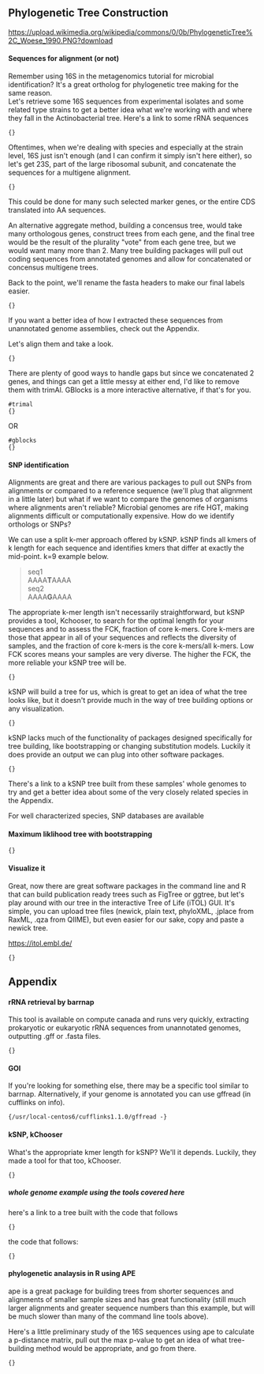 ## Phylogenetic Tree Construction

https://upload.wikimedia.org/wikipedia/commons/0/0b/PhylogeneticTree%2C_Woese_1990.PNG?download

#### Sequences for alignment (or not)

Remember using 16S in the metagenomics tutorial for microbial identification? It's a great ortholog for phylogenetic tree making for the same reason.  
Let's retrieve some 16S sequences from experimental isolates and some related type strains to get a better idea what we're working with and where they fall in the Actinobacterial tree. Here's a link to some rRNA sequences 

```
{}
```

Oftentimes, when we're dealing with species and especially at the strain level, 16S just isn't enough (and I can confirm it simply isn't here either), so let's get 23S, part of the large ribosomal subunit, and concatenate the sequences for a multigene alignment. 

```
{}
```
This could be done for many such selected marker genes, or the entire CDS translated into AA sequences. 

An alternative aggregate method, building a concensus tree, would take many orthologous genes, construct trees from each gene, and the final tree would be the result of the plurality "vote" from each gene tree, but we would want many more than 2. Many tree building packages will pull out coding sequences from annotated genomes and allow for concatenated or concensus multigene trees. 

Back to the point, we'll rename the fasta headers to make our final labels easier.

```
{}
```

If you want a better idea of how I extracted these sequences from unannotated genome assemblies, check out the Appendix.

Let's align them and take a look.  

```
{}
```

There are plenty of good ways to handle gaps but since we concatenated 2 genes, and things can get a little messy at either end, I'd like to remove them with trimAl. GBlocks is a more interactive alternative, if that's for you.

```
#trimal
{}
```
OR
```
#gblocks
{}
```

#### SNP identification

Alignments are great and there are various packages to pull out SNPs from alignments or compared to a reference sequence (we'll plug that alignment in a little later) but what if we want to compare the genomes of organisms where alignments aren't reliable? Microbial genomes are rife HGT, making alignments difficult or computationally expensive. How do we identify orthologs or SNPs?

We can use a split k-mer approach offered by kSNP. kSNP finds all kmers of k length for each sequence and identifies kmers that differ at exactly the mid-point. k=9 example below.

>seq1  
AAAA**T**AAAA  
>seq2  
AAAA**G**AAAA  

The appropriate k-mer length isn't necessarily straightforward, but kSNP provides a tool, Kchooser, to search for the optimal length for your sequences and to assess the FCK, fraction of core k-mers. Core k-mers are those that appear in all of your sequences and reflects the diversity of samples, and the fraction of core k-mers is the core k-mers/all k-mers. Low FCK scores means your samples are very diverse. The higher the FCK, the more reliable your kSNP tree will be.

```
{}
```

kSNP will build a tree for us, which is great to get an idea of what the tree looks like, but it doesn't provide much in the way of tree building options or any visualization.

```
{}
```

kSNP lacks much of the functionality of packages designed specifically for tree building, like bootstrapping or changing substitution models. Luckily it does provide an output we can plug into other software packages.

```  
{}
```

There's a link to a kSNP tree built from these samples' whole genomes to try and get a better idea about some of the very closely related species in the Appendix.

For well characterized species, SNP databases are available

#### Maximum liklihood tree with bootstrapping

```
{}
```


#### Visualize it

Great, now there are great software packages in the command line and R that can build publication ready trees such as FigTree or ggtree, but let's play around with our tree in the interactive Tree of Life (iTOL) GUI. It's simple, you can upload tree files (newick, plain text, phyloXML, .jplace from RaxML, .qza from QIIME), but even easier for our sake, copy and paste a newick tree.

https://itol.embl.de/

```
{}
```

## Appendix

#### rRNA retrieval by barrnap

This tool is available on compute canada and runs very quickly, extracting prokaryotic or eukaryotic rRNA sequences from unannotated genomes, outputting .gff or .fasta files.

```
{}
```

#### GOI

If you're looking for something else, there may be a specific tool similar to barrnap. Alternatively, if your genome is annotated you can use gffread (in cufflinks on info).

```
{/usr/local-centos6/cufflinks1.1.0/gffread -}
```

#### kSNP, kChooser

What's the appropriate kmer length for kSNP? We'll it depends. Luckily, they made a tool for that too, kChooser.

```
{}
```

##### whole genome example using the tools covered here

here's a link to a tree built with the code that follows

```
{}
```

the code that follows:

```
{}
```

#### phylogenetic analaysis in R using APE

ape is a great package for building trees from shorter sequences and alignments of smaller sample sizes and has great functionality (still much larger alignments and greater sequence numbers than this example, but will be much slower than many of the command line tools above).

Here's a little preliminary study of the 16S sequences using ape to calculate a p-distance matrix, pull out the max p-value to get an idea of what tree-building method would be appropriate, and go from there. 

```
{}
```
